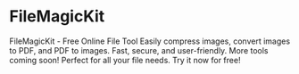 # FileMagicKit
FileMagicKit - Free Online File Tool Easily compress images, convert images to PDF, and PDF to images. Fast, secure, and user-friendly. More tools coming soon! Perfect for all your file needs. Try it now for free!
